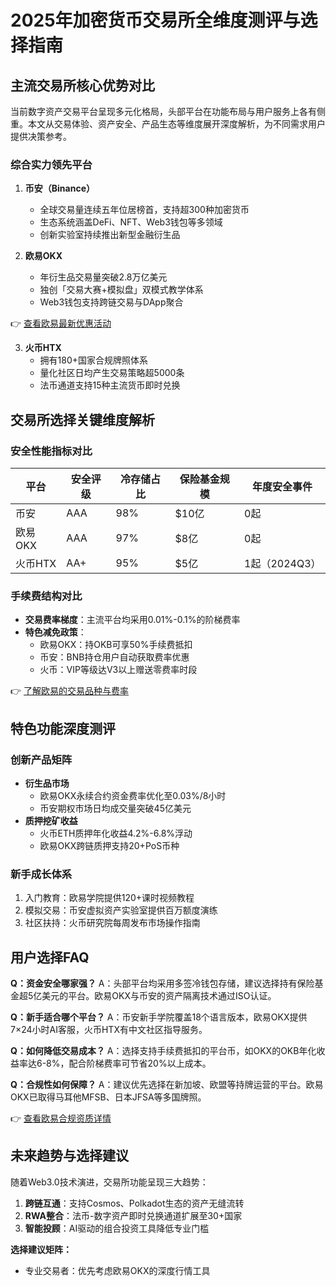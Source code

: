 # 2025年加密货币交易所全维度测评与选择指南

## 主流交易所核心优势对比

当前数字资产交易平台呈现多元化格局，头部平台在功能布局与用户服务上各有侧重。本文从交易体验、资产安全、产品生态等维度展开深度解析，为不同需求用户提供决策参考。

### 综合实力领先平台

1. **币安（Binance）**
   - 全球交易量连续五年位居榜首，支持超300种加密货币
   - 生态系统涵盖DeFi、NFT、Web3钱包等多领域
   - 创新实验室持续推出新型金融衍生品

2. **欧易OKX**
   - 年衍生品交易量突破2.8万亿美元
   - 独创「交易大赛+模拟盘」双模式教学体系
   - Web3钱包支持跨链交易与DApp聚合

👉 [查看欧易最新优惠活动](https://bit.ly/okx_welcome)

3. **火币HTX**
   - 拥有180+国家合规牌照体系
   - 量化社区日均产生交易策略超5000条
   - 法币通道支持15种主流货币即时兑换

## 交易所选择关键维度解析

### 安全性能指标对比
| 平台       | 安全评级 | 冷存储占比 | 保险基金规模 | 年度安全事件 |
|------------|----------|------------|--------------|--------------|
| 币安       | AAA      | 98%        | $10亿        | 0起         |
| 欧易OKX    | AAA      | 97%        | $8亿         | 0起         |
| 火币HTX    | AA+      | 95%        | $5亿         | 1起（2024Q3）|

### 手续费结构对比
- **交易费率梯度**：主流平台均采用0.01%-0.1%的阶梯费率
- **特色减免政策**：
  - 欧易OKX：持OKB可享50%手续费抵扣
  - 币安：BNB持仓用户自动获取费率优惠
  - 火币：VIP等级达V3以上赠送零费率时段

👉 [了解欧易的交易品种与费率](https://bit.ly/okx_welcome)

## 特色功能深度测评

### 创新产品矩阵
- **衍生品市场**
  - 欧易OKX永续合约资金费率优化至0.03%/8小时
  - 币安期权市场日均成交量突破45亿美元
- **质押挖矿收益**
  - 火币ETH质押年化收益4.2%-6.8%浮动
  - 欧易OKX跨链质押支持20+PoS币种

### 新手成长体系
1. 入门教育：欧易学院提供120+课时视频教程
2. 模拟交易：币安虚拟资产实验室提供百万额度演练
3. 社区扶持：火币研究院每周发布市场操作指南

## 用户选择FAQ

**Q：资金安全哪家强？**
A：头部平台均采用多签冷钱包存储，建议选择持有保险基金超5亿美元的平台。欧易OKX与币安的资产隔离技术通过ISO认证。

**Q：新手适合哪个平台？**
A：币安新手学院覆盖18个语言版本，欧易OKX提供7×24小时AI客服，火币HTX有中文社区指导服务。

**Q：如何降低交易成本？**
A：选择支持手续费抵扣的平台币，如OKX的OKB年化收益率达6-8%，配合阶梯费率可节省20%以上成本。

**Q：合规性如何保障？**
A：建议优先选择在新加坡、欧盟等持牌运营的平台。欧易OKX已取得马耳他MFSB、日本JFSA等多国牌照。

👉 [查看欧易合规资质详情](https://bit.ly/okx_welcome)

## 未来趋势与选择建议

随着Web3.0技术演进，交易所功能呈现三大趋势：
1. **跨链互通**：支持Cosmos、Polkadot生态的资产无缝流转
2. **RWA整合**：法币-数字资产即时兑换通道扩展至30+国家
3. **智能投顾**：AI驱动的组合投资工具降低专业门槛

**选择建议矩阵：**
- 专业交易者：优先考虑欧易OKX的深度行情工具